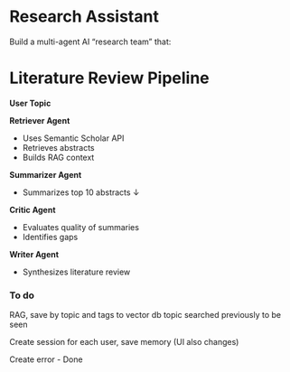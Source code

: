 # Research Assistant

Build a multi-agent AI “research team” that:

# Literature Review Pipeline

**User Topic**  

**Retriever Agent**  
- Uses Semantic Scholar API  
- Retrieves abstracts  
- Builds RAG context  

**Summarizer Agent**  
- Summarizes top 10 abstracts         ↓  

**Critic Agent**  
- Evaluates quality of summaries  
- Identifies gaps  

**Writer Agent**  
- Synthesizes literature review  

### To do
 
RAG, save by topic and tags to vector db
topic searched previously to be seen

Create session for each user, save memory (UI also changes)

Create error - Done